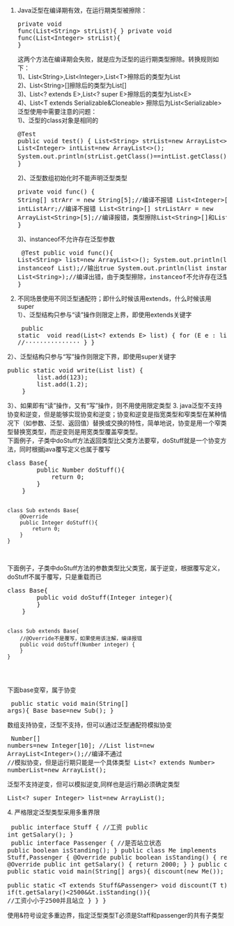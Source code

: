 1. Java泛型在编译期有效，在运行期类型被擦除：<br/><pre>private void func(List&lt;String&gt; strList){
    }
    private void func(List&lt;Integer&gt; strList){
    }</pre>这两个方法在编译期会失败，就是应为泛型的运行期类型擦除。转换规则如下：<br/>1)、List&lt;String&gt;,List&lt;Integer&gt;,List&lt;T&gt;擦除后的类型为List<br/>2)、List&lt;String&gt;[]擦除后的类型为List[]<br/>3)、List&lt;? extends E&gt;,List&lt;? super E&gt;擦除后的类型为List&lt;E&gt;<br/>4)、List&lt;T extends Serializable&Cloneable> 擦除后为List&lt;Serializable&gt;<br/>泛型使用中需要注意的问题：<br/>1)、泛型的class对象是相同的<pre>@Test
    public void test() {
        List&lt;String&gt; strList=new ArrayList&lt;&gt;();
        List&lt;Integer&gt; intList=new ArrayList&lt;&gt;();
        System.out.println(strList.getClass()==intList.getClass());//输出true
    }</pre>2)、泛型数组初始化时不能声明泛型类型<pre>private void func() {
        String[] strArr = new String[5];//编译不报错
        List&lt;Integer&gt;[] intListArr;//编译不报错
        List&lt;String&gt;[] strListArr = new ArrayList&lt;String&gt;[5];//编译报错，类型擦除List&lt;String>[]和List&lt;Object>[]是同一回事，编译器拒绝如此声明
    }</pre>3)、instanceof不允许存在泛型参数<pre>    @Test
    public void func(){
        List&lt;String&gt; list=new ArrayList&lt;&gt;();
        System.out.println(list instanceof List);//输出true
        System.out.println(list instanceof List&lt;String&gt;);//编译出错，由于类型擦除，instanceof不允许存在泛型参数
    }</pre>
2. 不同场景使用不同泛型通配符；即什么时候该用extends，什么时候该用super</br>
1）、泛型结构只参与“读”操作则限定上界，即使用extends关键字<pre>
public static <E> void read(List<? extends E> list) {
        for (E e : list) {
            //···············
        }
    }
</pre>
2）、泛型结构只参与“写”操作则限定下界，即使用super关键字<pre>
public static void write(List<? super Number> list) {
        list.add(123);
        list.add(1.2);
    }
</pre>
3）、如果即有“读”操作，又有“写”操作，则不用使用限定类型
3. java泛型不支持协变和逆变，但是能够实现协变和逆变；协变和逆变是指宽类型和窄类型在某种情况下（如参数、泛型、返回值）替换或交换的特性，简单地说，协变是用一个窄类型替换宽类型，而逆变则是用宽类型覆盖窄类型。<br/>
下面例子，子类中doStuff方法返回类型比父类方法要窄，doStuff就是一个协变方法，同时根据java覆写定义也属于覆写<pre>
class Base{
        public Number doStuff(){
            return 0;
        }
    }

    class Sub extends Base{
        @Override
        public Integer doStuff(){
            return 0;
        }
    }
</pre>
下面例子，子类中doStuff方法的参数类型比父类宽，属于逆变，根据覆写定义，doStuff不属于覆写，只是重载而已<pre>
class Base{
        public void doStuff(Integer integer){
        }
    }
    
    class Sub extends Base{
        //@Override不是覆写，如果使用该注解，编译报错
        public void doStuff(Number integer) {
        }
    }
</pre>下面base变窄，属于协变<pre>
public static void main(String[] args){
        Base base=new Sub();
    }
</pre>
数组支持协变，泛型不支持，但可以通过泛型通配符模拟协变<pre>
Number[] numbers=new Integer[10];
//List<Number> list=new ArrayList&lt;Integer>();//编译不通过
//模拟协变，但是运行期只能是一个具体类型
List<? extends Number> numberList=new ArrayList<Integer>();
</pre>泛型不支持逆变，但可以模拟逆变,同样也是运行期必须确定类型<pre>
List<? super Integer> list=new ArrayList<Number>();
</pre>
4. 严格限定泛型类型采用多重界限<pre>
public interface Stuff {
        //工资
        public int getSalary();
}<br/>
public interface Passenger {
        //是否站立状态
        public boolean isStanding();
}
public class Me implements Stuff,Passenger {
        @Override
        public boolean isStanding() {
            return true;
        }
        @Override
        public int getSalary() {
         return 2000;
        }
}
public class Demo {
        public static void main(String[] args){
            discount(new Me());
        }       
        public static <T extends Stuff&Passenger> void discount(T t){
            if(t.getSalary()<2500&&t.isStanding()){
                 //工资小小于2500并且站立
            }
        }
}
</pre>使用&符号设定多重边界，指定泛型类型T必须是Staff和passenger的共有子类型